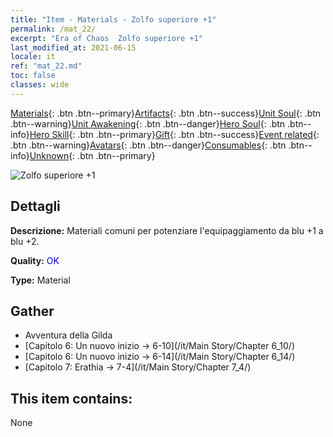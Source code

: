 ```yaml
---
title: "Item - Materials - Zolfo superiore +1"
permalink: /mat_22/
excerpt: "Era of Chaos  Zolfo superiore +1"
last_modified_at: 2021-06-15
locale: it
ref: "mat_22.md"
toc: false
classes: wide
---
```

 [Materials](/ItemsIT/){: .btn .btn--primary}[Artifacts](/ItemsIT/Artifacts/){: .btn .btn--success}[Unit Soul](/ItemsIT/UnitSoul/){: .btn .btn--warning}[Unit Awakening](/ItemsIT/UnitAwakening/){: .btn .btn--danger}[Hero Soul](/ItemsIT/HeroSoul/){: .btn .btn--info}[Hero Skill](/ItemsIT/HeroSkill/){: .btn .btn--primary}[Gift](/ItemsIT/Gift/){: .btn .btn--success}[Event related](/ItemsIT/Events/){: .btn .btn--warning}[Avatars](/ItemsIT/Avatars/){: .btn .btn--danger}[Consumables](/ItemsIT/Consumables/){: .btn .btn--info}[Unknown](/ItemsIT/Unknown/){: .btn .btn--primary}

 ![Zolfo superiore +1](/images/t/i_cailiao_liuhuang1.png)

## Dettagli
 **Descrizione:** Materiali comuni per potenziare l'equipaggiamento da blu +1 a blu +2.

 **Quality:** <span style="color: #0000CD">OK</span>

 **Type:** Material

## Gather

*    Avventura della Gilda 
*    [Capitolo 6: Un nuovo inizio -> 6-10](/it/Main Story/Chapter 6_10/) 
*    [Capitolo 6: Un nuovo inizio -> 6-14](/it/Main Story/Chapter 6_14/) 
*    [Capitolo 7: Erathia -> 7-4](/it/Main Story/Chapter 7_4/) 

## This item contains:

  None

